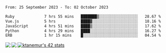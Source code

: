 <!--START_SECTION:waka-->

```txt
From: 25 September 2023 - To: 02 October 2023

Ruby             7 hrs 55 mins   ███████▒░░░░░░░░░░░░░░░░░   28.67 %
Vue.js           5 hrs           ████▓░░░░░░░░░░░░░░░░░░░░   18.16 %
JavaScript       4 hrs 51 mins   ████▒░░░░░░░░░░░░░░░░░░░░   17.62 %
Python           4 hrs 29 mins   ████░░░░░░░░░░░░░░░░░░░░░   16.27 %
ERB              1 hr 15 mins    █░░░░░░░░░░░░░░░░░░░░░░░░   04.54 %
```

<!--END_SECTION:waka-->
<a href="https://github.com/anuraghazra/github-readme-stats">
  <img align="left" src="https://github-readme-stats.vercel.app/api?username=Tanesan&count_private=true&show_icons=true" />
<img align="left" src="https://github-readme-stats.vercel.app/api/top-langs/?username=Tanesan" />
</a>

[![ktanemur's 42 stats](https://badge42.vercel.app/api/v2/cl1wslf6s002109l771rng2w8/stats?cursusId=21&coalitionId=62)](https://github.com/JaeSeoKim/badge42)
